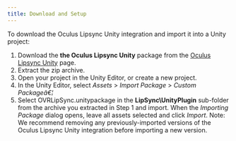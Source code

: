 ```yaml
---
title: Download and Setup
---
```

To download the Oculus Lipsync Unity integration and import it into a Unity project:

1. Download the **the Oculus Lipsync Unity** package from the [Oculus Lipsync Unity](/downloads/package/oculus-lipsync-unity/) page.
2. Extract the zip archive.
3. Open your project in the Unity Editor, or create a new project.
4. In the Unity Editor, select *Assets* > *Import Package* > *Custom Packageâ€¦*
5. Select OVRLipSync.unitypackage in the **LipSync\UnityPlugin** sub-folder from the archive you extracted in Step 1 and import. When the *Importing Package* dialog opens, leave all assets selected and click *Import*.
Note: We recommend removing any previously-imported versions of the Oculus Lipsync Unity integration before importing a new version.

